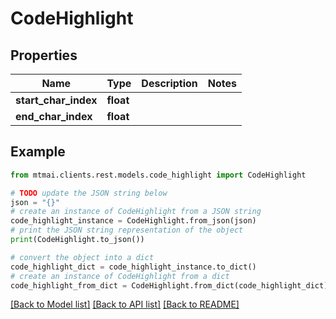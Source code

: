 # CodeHighlight


## Properties

Name | Type | Description | Notes
------------ | ------------- | ------------- | -------------
**start_char_index** | **float** |  | 
**end_char_index** | **float** |  | 

## Example

```python
from mtmai.clients.rest.models.code_highlight import CodeHighlight

# TODO update the JSON string below
json = "{}"
# create an instance of CodeHighlight from a JSON string
code_highlight_instance = CodeHighlight.from_json(json)
# print the JSON string representation of the object
print(CodeHighlight.to_json())

# convert the object into a dict
code_highlight_dict = code_highlight_instance.to_dict()
# create an instance of CodeHighlight from a dict
code_highlight_from_dict = CodeHighlight.from_dict(code_highlight_dict)
```
[[Back to Model list]](../README.md#documentation-for-models) [[Back to API list]](../README.md#documentation-for-api-endpoints) [[Back to README]](../README.md)


